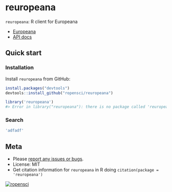 reuropeana
=========



`reuropeana`: R client for Europeana

* [Europeana](http://europeana.eu/)
* [API docs](http://labs.europeana.eu/api/)

## Quick start

### Installation

Install `reuropeana` from GitHub:


```r
install.packages("devtools")
devtools::install_github("ropensci/reuropeana")
```


```r
library('reuropeana')
#> Error in library("reuropeana"): there is no package called 'reuropeana'
```

### Search


```r
'adfadf'
```

## Meta

* Please [report any issues or bugs](https://github.com/ropensci/reuropeana/issues).
* License: MIT
* Get citation information for `reuropeana` in R doing `citation(package = 'reuropeana')`

[![ropensci](http://ropensci.org/public_images/github_footer.png)](http://ropensci.org)
